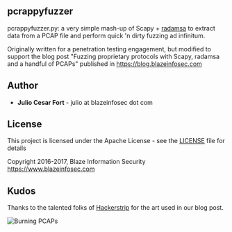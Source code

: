 ## pcrappyfuzzer

pcrappyfuzzer.py: a very simple mash-up of Scapy + [radamsa](https://github.com/aoh/radamsa) to extract data from a PCAP file and perform quick 'n dirty fuzzing ad infinitum.

Originally written for a penetration testing engagement, but modified
to support the blog post "Fuzzing proprietary protocols with Scapy,
radamsa and a handful of PCAPs" published in https://blog.blazeinfosec.com

## Author

* **Julio Cesar Fort** - julio at blazeinfosec dot com

## License 

This project is licensed under the Apache License - see the [LICENSE](LICENSE) file for details

Copyright 2016-2017, Blaze Information Security
https://www.blazeinfosec.com


## Kudos

Thanks to the talented folks of [Hackerstrip](https://hackerstrip.exposure.co/) for the art used in our blog post.

![Burning PCAPs](images/wizard_pcap.png)
